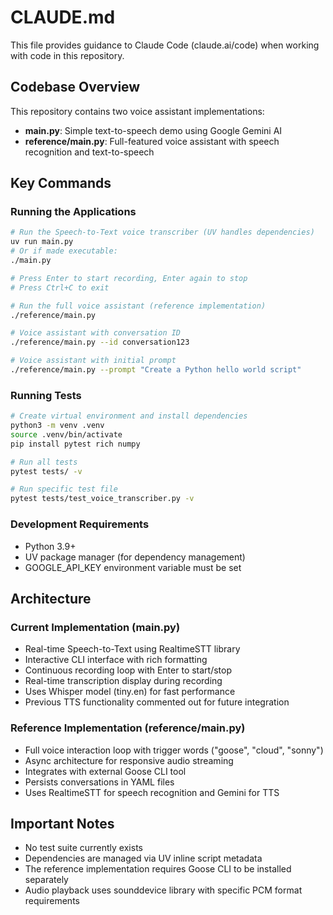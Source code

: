# CLAUDE.md

This file provides guidance to Claude Code (claude.ai/code) when working with code in this repository.

## Codebase Overview

This repository contains two voice assistant implementations:
- **main.py**: Simple text-to-speech demo using Google Gemini AI
- **reference/main.py**: Full-featured voice assistant with speech recognition and text-to-speech

## Key Commands

### Running the Applications

```bash
# Run the Speech-to-Text voice transcriber (UV handles dependencies)
uv run main.py
# Or if made executable:
./main.py

# Press Enter to start recording, Enter again to stop
# Press Ctrl+C to exit

# Run the full voice assistant (reference implementation)
./reference/main.py

# Voice assistant with conversation ID
./reference/main.py --id conversation123

# Voice assistant with initial prompt
./reference/main.py --prompt "Create a Python hello world script"
```

### Running Tests

```bash
# Create virtual environment and install dependencies
python3 -m venv .venv
source .venv/bin/activate
pip install pytest rich numpy

# Run all tests
pytest tests/ -v

# Run specific test file
pytest tests/test_voice_transcriber.py -v
```

### Development Requirements

- Python 3.9+
- UV package manager (for dependency management)
- GOOGLE_API_KEY environment variable must be set

## Architecture

### Current Implementation (main.py)
- Real-time Speech-to-Text using RealtimeSTT library
- Interactive CLI interface with rich formatting
- Continuous recording loop with Enter to start/stop
- Real-time transcription display during recording
- Uses Whisper model (tiny.en) for fast performance
- Previous TTS functionality commented out for future integration

### Reference Implementation (reference/main.py)
- Full voice interaction loop with trigger words ("goose", "cloud", "sonny")
- Async architecture for responsive audio streaming
- Integrates with external Goose CLI tool
- Persists conversations in YAML files
- Uses RealtimeSTT for speech recognition and Gemini for TTS

## Important Notes

- No test suite currently exists
- Dependencies are managed via UV inline script metadata
- The reference implementation requires Goose CLI to be installed separately
- Audio playback uses sounddevice library with specific PCM format requirements